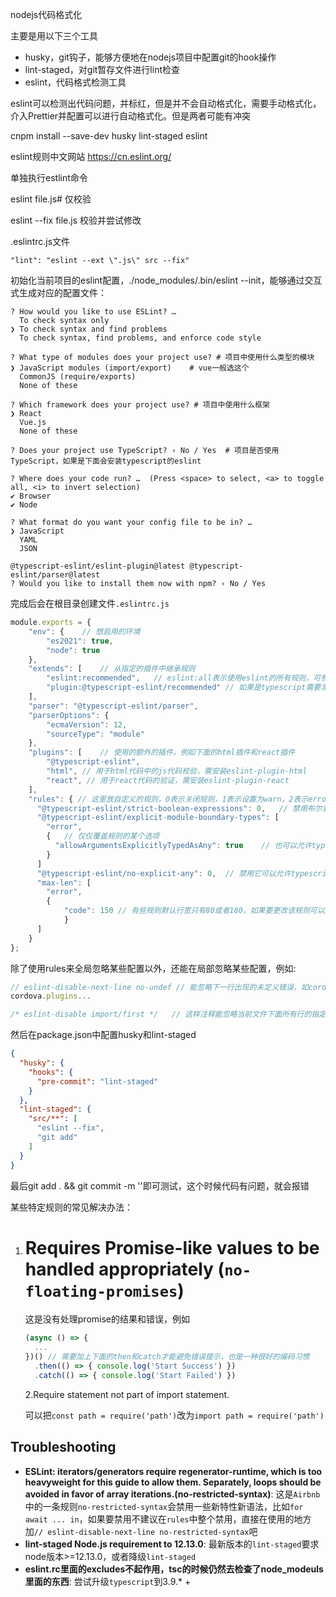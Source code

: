 nodejs代码格式化

主要是用以下三个工具

- husky，git钩子，能够方便地在nodejs项目中配置git的hook操作
- lint-staged，对git暂存文件进行lint检查
- eslint，代码格式检测工具



eslint可以检测出代码问题，并标红，但是并不会自动格式化，需要手动格式化，介入Prettier并配置可以进行自动格式化。但是两者可能有冲突



cnpm install --save-dev  husky lint-staged eslint

eslint规则中文网站 https://cn.eslint.org/

单独执行estlint命令

eslint file.js# 仅校验

eslint --fix file.js	校验并尝试修改

.eslintrc.js文件

```text
"lint": "eslint --ext \".js\" src --fix"
```

 

初始化当前项目的eslint配置，./node_modules/.bin/eslint --init，能够通过交互式生成对应的配置文件：

```shell
? How would you like to use ESLint? …
  To check syntax only
❯ To check syntax and find problems
  To check syntax, find problems, and enforce code style
  
? What type of modules does your project use? # 项目中使用什么类型的模块
❯ JavaScript modules (import/export)	# vue一般选这个
  CommonJS (require/exports)
  None of these
  
? Which framework does your project use? # 项目中使用什么框架
❯ React
  Vue.js
  None of these
  
? Does your project use TypeScript? › No / Yes	# 项目是否使用TypeScript，如果是下面会安装typescript的eslint

? Where does your code run? …  (Press <space> to select, <a> to toggle all, <i> to invert selection)
✔ Browser
✔ Node

? What format do you want your config file to be in? …
❯ JavaScript
  YAML
  JSON
  
@typescript-eslint/eslint-plugin@latest @typescript-eslint/parser@latest
? Would you like to install them now with npm? › No / Yes
```

完成后会在根目录创建文件`.eslintrc.js`

```javascript
module.exports = {
    "env": {	// 想启用的环境
        "es2021": true,
        "node": true
    },
    "extends": [	// 从指定的插件中继承规则
        "eslint:recommended",	// eslint:all表示使用eslint的所有规则，可参考http://eslint.cn/docs/rules/，"eslint:recommended"表示使用eslint所有规则里面打勾的规则，"standard"表示使用standard的规则(需要先npm install standard --save-dev)，参考https://standardjs.com/rules-zhcn.html#javascript-standard-style。我比较习惯standard，还有arbnb风格
        "plugin:@typescript-eslint/recommended"	// 如果是typescript需要添加这个插件
    ],
    "parser": "@typescript-eslint/parser",
    "parserOptions": {
        "ecmaVersion": 12,
        "sourceType": "module"
    },
    "plugins": [	// 使用的额外的插件，例如下面的html插件和react插件
        "@typescript-eslint",
      	"html", // 用于html代码中的js代码校验，需安装eslint-plugin-html
      	"react", // 用于react代码的验证，需安装eslint-plugin-react
    ],
    "rules": { // 这里放自定义的规则，0表示关闭规则，1表示设置为warn，2表示error
      "@typescript-eslint/strict-boolean-expressions": 0, 	// 禁用布尔表达式中的严格类型判断，本来if(value)即使value为true或者为对象时都可以，但是如果这个规则为1，那么只能为true，必须单独处理null或者空字符串等情况，特别麻烦
      "@typescript-eslint/explicit-module-boundary-types": [
        "error",
        {	// 仅仅覆盖规则的某个选项
          "allowArgumentsExplicitlyTypedAsAny": true	// 也可以允许typescript中使用any来声明函数参数
        }
      ]
      "@typescript-eslint/no-explicit-any": 0,	// 禁用它可以允许typescript中使用any来声明类型
      "max-len": [
      	"error",
      	{
      		"code": 150	// 有些规则默认行宽只有80或者180，如果要更改该规则可以这样做
   	 		}
      ]
    }
};
```

除了使用rules来全局忽略某些配置以外，还能在局部忽略某些配置，例如: 

```javascript
// eslint-disable-next-line no-undef // 能忽略下一行出现的未定义错误，如cordova
cordova.plugins...

/* eslint-disable import/first */	// 这样注释能忽略当前文件下面所有行的指定的错误，这里是忽略import/first错误
```



然后在package.json中配置husky和lint-staged

```json
{
  "husky": {
    "hooks": {
      "pre-commit": "lint-staged"
    }
  },
  "lint-staged": {
    "src/**": [
      "eslint --fix",
      "git add"
    ]
  }
}
```

 最后git add . && git commit -m ''即可测试，这个时候代码有问题，就会报错





某些特定规则的常见解决办法：

1. # Requires Promise-like values to be handled appropriately (`no-floating-promises`)

   这是没有处理promise的结果和错误，例如

   ```javascript
   (async () => {
     ...
   })() // 需要加上下面的then和catch才能避免错误提示，也是一种很好的编码习惯
     .then(() => { console.log('Start Success') })
     .catch(() => { console.log('Start Failed') })
   ```

   2.Require statement not part of import statement.
   
   可以把`const path = require('path')`改为`import path = require('path')`
## Troubleshooting

- **ESLint: iterators/generators require regenerator-runtime, which is too heavyweight for this guide to allow them. Separately, loops should be avoided in favor of array iterations.(no-restricted-syntax)**: 这是`Airbnb`中的一条规则`no-restricted-syntax`会禁用一些新特性新语法，比如`for await ... in`，如果要禁用不建议在`rules`中整个禁用，直接在使用的地方加`// eslint-disable-next-line no-restricted-syntax`吧
- **lint-staged Node.js requirement to 12.13.0**: 最新版本的`lint-staged`要求node版本>=12.13.0，或者降级`lint-staged`
- **eslint.rc里面的excludes不起作用，tsc的时候仍然去检查了node_modeuls里面的东西**: 尝试升级`typescript`到3.9.* +
